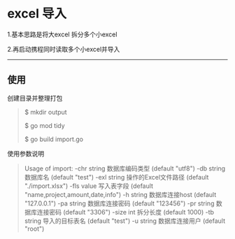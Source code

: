 # excel 导入

1.基本思路是将大excel 拆分多个小excel

2.再启动携程同时读取多个小excel并导入

---

## 使用

创建目录并整理打包

> $  mkdir output
>
> $  go mod tidy
>
> $  go build import.go

使用参数说明

> Usage of import:
> -chr string
> 数据库编码类型 (default "utf8")
> -db string
> 数据库名 (default "test")
> -exl string
> 操作的Excel文件路径 (default "./import.xlsx")
> -fls value
> 写入表字段 (default "name,project,amount,date,info")
> -h string
> 数据库连接host (default "127.0.0.1")
> -pa string
> 数据库连接密码 (default "123456")
> -pr string
> 数据库连接密码 (default "3306")
> -size int
> 拆分长度 (default 1000)
> -tb string
> 导入的目标表名 (default "test")
> -u string
> 数据库连接用户 (default "root")
